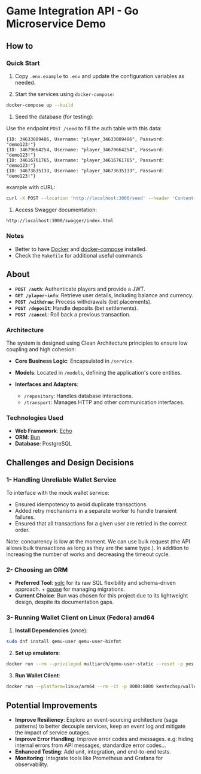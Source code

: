 # Game Integration API - Go Microservice Demo

## How to

### Quick Start

1. Copy `.env.example` to `.env` and update the configuration variables as needed.

1. Start the services using `docker-compose`:

```sh
docker-compose up --build
```

1. Seed the database (for testing):

Use the endpoint `POST /seed` to fill the auth table with this data:

```
{ID: 34633089486, Username: "player_34633089486", Password: "demo123!"}
{ID: 34679664254, Username: "player_34679664254", Password: "demo123!"}
{ID: 34616761765, Username: "player_34616761765", Password: "demo123!"}
{ID: 34673635133, Username: "player_34673635133", Password: "demo123!"}
```

example with cURL:

```sh
curl -X POST --location 'http://localhost:3000/seed' --header 'Content-Type: application/json'
```

1. Access Swagger documentation:

```sh
http://localhost:3000/swagger/index.html
```

### Notes

- Better to have [Docker](https://www.docker.com/) and [docker-compose](https://docs.docker.com/compose/) installed.
- Check the `Makefile` for additional useful commands

## About

- **`POST /auth`**: Authenticate players and provide a JWT.
- **`GET /player-info`**: Retrieve user details, including balance and currency.
- **`POST /withdraw`**: Process withdrawals (bet placements).
- **`POST /deposit`**: Handle deposits (bet settlements).
- **`POST /cancel`**: Roll back a previous transaction.

### Architecture

The system is designed using Clean Architecture principles to ensure low coupling and high cohesion:

- **Core Business Logic**: Encapsulated in `/service`.
- **Models**: Located in `/models`, defining the application's core entities.
- **Interfaces and Adapters**:

    - `/repository`: Handles database interactions.
    - `/transport`: Manages HTTP and other communication interfaces.

### Technologies Used

- **Web Framework**: [Echo](https://echo.labstack.com/)
- **ORM**: [Bun](https://bun.uptrace.dev/)
- **Database**: PostgreSQL

## Challenges and Design Decisions

### 1- Handling Unreliable Wallet Service

To interface with the mock wallet service:

- Ensured idempotency to avoid duplicate transactions.
- Added retry mechanisms in a separate worker to handle transient failures.
- Ensured that all transactions for a given user are retried in the correct order.

Note: concurrency is low at the moment. We can use bulk request (the API allows bulk transactions as long
as they are the same type.). In addition to increasing the number of works and decreasing the timeout cycle.

### 2- Choosing an ORM

- **Preferred Tool**: [sqlc](https://sqlc.dev/) for its raw SQL flexibility and schema-driven approach. + [goose](https://pressly.github.io/goose/) for managing migrations.
- **Current Choice**: Bun was chosen for this project due to its lightweight design, despite its documentation gaps.

### 3- Running Wallet Client on Linux (Fedora) amd64

1. **Install Dependencies** (once):

```sh
sudo dnf install qemu-user qemu-user-binfmt
```

2. **Set up emulators**:

```sh
docker run --rm --privileged multiarch/qemu-user-static --reset -p yes
```

3. **Run Wallet Client**:

```sh
docker run --platform=linux/arm64 --rm -it -p 8000:8000 kentechsp/wallet-client
```

## Potential Improvements

- **Improve Resiliency**: Explore an event-sourcing architecture (saga patterns) to better decouple services, keep an event log and mitigate the impact of service outages.
- **Improve Error Handling**: Improve error codes and messages. e.g: hiding internal errors from API messages, standardize error codes...
- **Enhanced Testing**: Add unit, integration, and end-to-end tests.
- **Monitoring**: Integrate tools like Prometheus and Grafana for observability.

